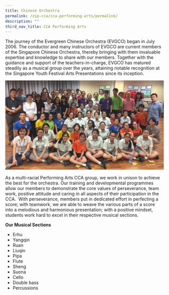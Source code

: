 ```yaml
---
title: Chinese Orchestra
permalink: /zip-cca/cca-performing-arts/permalink/
description: ""
third_nav_title: CCA Performing Arts
---
```

The journey of the Evergreen Chinese Orchestra (EVGCO) began in July 2006. The conductor and many instructors of EVGCO are current members of the Singapore Chinese Orchestra, thereby bringing with them invaluable expertise and knowledge to share with our members. Together with the guidance and support of the teachers-in-charge, EVGCO has matured steadily as a musical group over the years, attaining notable recognition at the Singapore Youth Festival Arts Presentations since its inception.
 
![](/images/evgco-pic-1.jpg)

As a multi-racial Performing Arts CCA group, we work in unison to achieve the best for the orchestra. Our training and developmental programmes allow our members to demonstrate the core values of perseverance, team work, positive attitude and caring in all aspects of their participation in the CCA.  With perseverance, members put in dedicated effort in perfecting a score; with teamwork, we are able to weave the various parts of a score into a melodious and harmonious presentation; with a positive mindset, students work hard to excel in their respective musical sections.

**Our Musical Sections**

*   Erhu
*   Yangqin
*   Ruan
*   Liuqin
*   Pipa
*   Flute
*   Sheng
*   Suona
*   Cello
*   Double bass
*   Percussions